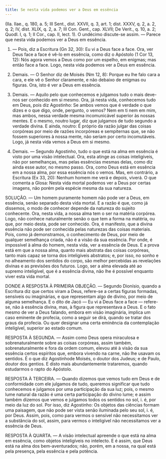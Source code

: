 ```yaml
---
title: Se nesta vida podemos ver a Deus em essência
---
```


(IIa. IIae., q. 180, a. 5; III Sent., dist. XXVII, q. 3, art. 1; dist. XXXV, q. 2, a. 2, q. 2; IV, dist. XLIX, q. 2, a. 7; III Con. Gent., cap. XLVII; De Verit., q. 10, a. 2; Quodl. I, q. 1; II Cor., cap. II, lect. 1).
  O undécimo discute-se assim. — Parece que nesta vida podemos ver a Deus em essência.  

1. — Pois, diz a Escritura (Gn 32, 30): Eu vi a Deus face a face. Ora, ver Deus face a face é vê-lo em essência, como diz o Apóstolo (1 Cor 13, 12): Nós agora vemos a Deus como por um espelho, em enigmas; mas então face a face. Logo, nesta vida podemos ver a Deus em essência.  

2. Demais. — O Senhor diz de Moisés (Nm 12, 8): Porque eu lhe falo cara a cara, e ele vê o Senhor claramente, e não debaixo de enigmas ou figuras. Ora, isto é ver a Deus em essência.  

3. Demais. — Aquilo pelo que conhecemos e julgamos tudo o mais deve-nos ser conhecido em si mesmo. Ora, já nesta vida, conhecemos tudo em Deus, pois diz Agostinho: Se ambos vemos que é verdade o que dizes e o que digo, onde, pergunto, o vemos? Nem em ti nem em mim, mas ambos, nessa verdade mesma incomunicável superior às nossas mentes. E o mesmo, noutro lugar, diz que julgamos de tudo segundo a verdade divina. E ainda, noutro: É próprio da razão julgar das coisas corpóreas por meio de razões incorpóreas e sempiternas que, se não fossem superiores à nossa mente, não seriam por certo incomutáveis. Logo, já nesta vida vemos a Deus em si mesmo.  

4. Demais. — Segundo Agostinho, tudo o que está na alma em essência é visto por uma visão intelectual. Ora, esta atinge as coisas inteligíveis, não por semelhanças, mas pelas essências mesmas delas, como diz ainda esse autor, no mesmo passo. Ora, como Deus está em essência em a nossa alma, por essa essência nós o vemos. Mas, em contrário, a Escritura (Ex 33, 20): Nenhum homem me verá e depois, viverá. O que comenta a Glosa: Nesta vida mortal podemos ver a Deus por certas imagens, não porém pela espécie mesma da sua natureza.  

SOLUÇÃO. — Um homem puramente homem não pode ver a Deus, em essência, senão separado desta vida mortal. E a razão é que, como já dissemos, o modo de conhecer depende da natureza do sujeito conhecente. Ora, nesta vida, a nossa alma tem o ser na matéria corpórea. Logo, não conhece naturalmente senão o que tem a forma na matéria, ou que, por meio desta, pode ser conhecido. Ora, é manifesto, que a divina essência não pode ser conhecida pelas naturezas das coisas materiais. Pois, como já demonstramos, o conhecimento de Deus, por meio de qualquer semelhança criada, não é a visão da sua essência. Por onde, é impossível à alma do homem, nesta vida, ver a essência de Deus. E a prova está em que a nossa alma, quanto mais abstrata das coisas corpóreas, tanto mais capaz se torna dos inteligíveis abstratos; e, por isso, no sonho e no alheamento dos sentidos do corpo, são melhor percebidas as revelações divinas e as previsões dos futuros. Logo, ser a alma elevada até ao supremo inteligível, que é a essência divina, não lhe é possível enquanto viver esta vida mortal.  

DONDE A RESPOSTA À PRIMEIRA OBJEÇÃO. — Segundo Dionísio, quando a Escritura diz que certos viram a Deus, refere-se a certas figuras formadas, sensíveis ou imaginárias, e que representam algo de divino, por meio de alguma semelhança. E o dito de Jacó — Eu vi a Deus face a face — refere-se, não à essência divina, mas, à figura que representava a Deus. E o fato mesmo de ver a Deus falando, embora em visão imaginária, implica um caso eminente de profecia, como a seguir se dirá, quando se tratar dos graus da profecia. Ou quer designar uma certa eminência da contemplação inteligível, superior ao estado comum.  

RESPOSTA À SEGUNDA. — Assim como Deus opera miraculosa e sobrenaturalmente sobre as coisas corpóreas, assim também, sobrenaturalmente e fora da ordem comum, elevou até à visão da sua essência certos espíritos que, embora vivendo na carne, não lhe usavam os sentidos. É o que diz Agostinhode Moisés, o doutor dos Judeus; e de Paulo, doutor dos gentios. E disto mais abundantemente trataremos, quando estudarmos o rapto do Apóstolo.  

RESPOSTA À TERCEIRA. — Quando dizemos que vemos tudo em Deus e de conformidade com ele julgamos de tudo, queremos significar que tudo conhecemos e julgamos por uma participação da sua luz; pois, o mesmo lume natural da razão é uma certa participação do divino lume; e assim também dizemos que vemos e julgamos todos os sentidos no sol, i. é, por meio da luz do sol. Por isso, diz Agostinho: Os objetos das ciências formam uma paisagem, que não pode ser vista senão iluminada pelo seu sol, i. é, por Deus. Assim, pois, como para vermos o sensível não necessitamos ver a substância do sol, assim, para vermos o inteligível não necessitamos ver a essência de Deus.  

RESPOSTA À QUARTA. — A visão intelectual apreende o que está na alma em essência, como objetos inteligíveis no intelecto. E é assim, que Deus está na alma dos bem-aventurados; não, porém, em a nossa, na qual está pela presença, pela essência e pela potência.